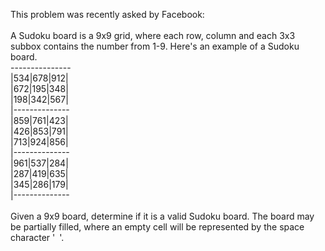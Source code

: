 This problem was recently asked by Facebook:
<br>
<br>
A Sudoku board is a 9x9 grid, where each row, column and each 3x3 subbox contains the number from 1-9. Here's an example of a Sudoku board.<br>
---------------<br>
|534|678|912|<br>
|672|195|348|<br>
|198|342|567|<br>
|--------------<br>
|859|761|423|<br>
|426|853|791|<br>
|713|924|856|<br>
|--------------<br>
|961|537|284|<br>
|287|419|635|<br>
|345|286|179|<br>
|--------------<br>
<br>
Given a 9x9 board, determine if it is a valid Sudoku board. The board may be partially filled, where an empty cell will be represented by the space character '&ensp;'.

